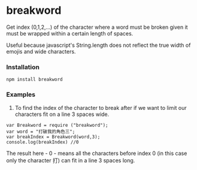 # breakword
Get index (0,1,2,...) of the character where a word must be broken given it must
be wrapped within a certain length of spaces. 

Useful because javascript's String.length does not reflect the true width of emojis and wide characters.

### Installation

```
npm install breakword 
```

### Examples

1. To find the index of the character to break after if we want to limit our characters fit on a line 3 spaces wide.

```
var Breakword = require ("breakword");
var word = "打破我的角色三";
var breakIndex = Breakword(word,3); 
console.log(breakIndex) //0
```
The result here - 0 - means all the characters before index 0 (in this case only the character 打) can fit in a line 3 spaces long.
